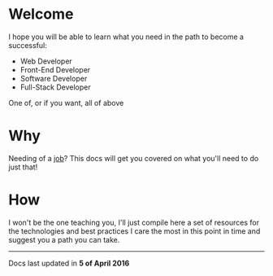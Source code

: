 # Welcome

I hope you will be able to learn what you need in the path to become a successful:

* Web Developer
* Front-End Developer
* Software Developer
* Full-Stack Developer

One of, or if you want, all of above

# Why

Needing of a [job](https://www.google.pt/webhp?sourceid=chrome-instant&ion=1&espv=2&ie=UTF-8#q=web+development+jobs)?
This docs will get you covered on what you'll need to do just that!

# How

I won't be the one teaching you, I'll just compile here a set of resources for the technologies and best practices I care the most in this point in time and suggest you a path you can take.

---
Docs last updated in **5 of April 2016**
